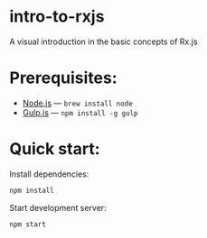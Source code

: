 # intro-to-rxjs
A visual introduction in the basic concepts of Rx.js

# Prerequisites:

- [Node.js](https://nodejs.org/en/) — `brew install node`
- [Gulp.js](http://gulpjs.com/) — `npm install -g gulp`

# Quick start:

Install dependencies:

```bash
npm install
```

Start development server:

```bash
npm start
```
